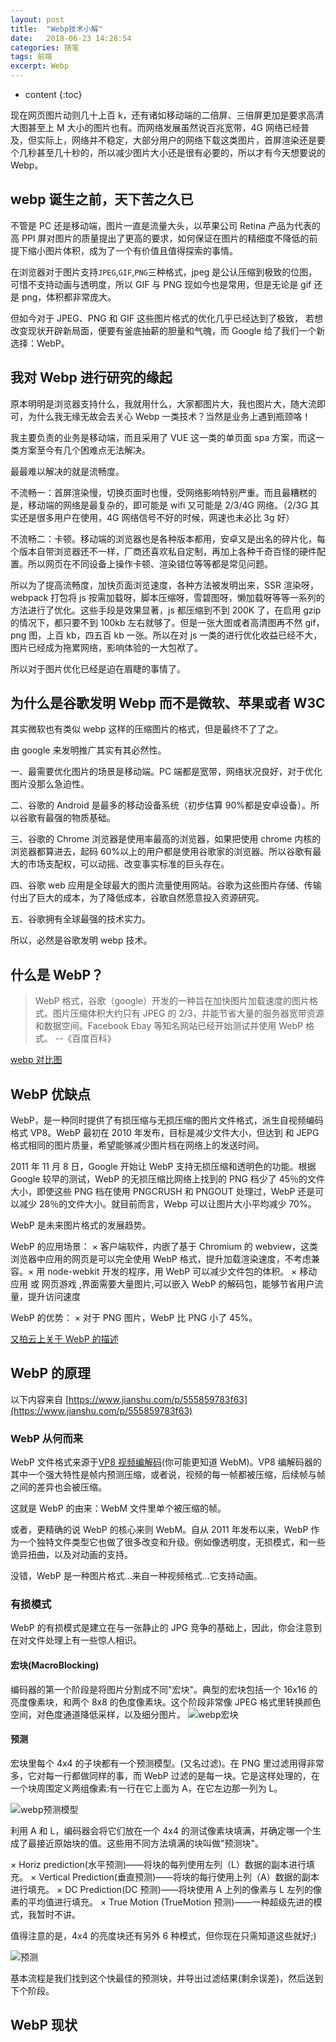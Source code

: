 ```yaml
---
layout: post
title:  "Webp技术小解"
date:   2018-06-23 14:28:54
categories: 随笔
tags: 前端
excerpt: Webp
---
```


- content
  {:toc}

现在网页图片动则几十上百 k，还有诸如移动端的二倍屏、三倍屏更加是要求高清大图甚至上 M 大小的图片也有。而网络发展虽然说百兆宽带，4G 网络已经普及，但实际上，网络并不稳定，大部分用户的网络下载这类图片，首屏渲染还是要个几秒甚至几十秒的，所以减少图片大小还是很有必要的，所以才有今天想要说的 Webp。

## webp 诞生之前，天下苦之久已

不管是 PC 还是移动端，图片一直是流量大头，以苹果公司 Retina 产品为代表的高 PPI 屏对图片的质量提出了更高的要求，如何保证在图片的精细度不降低的前提下缩小图片体积，成为了一个有价值且值得探索的事情。

在浏览器对于图片支持`JPEG`,`GIF`,`PNG`三种格式，jpeg 是公认压缩到极致的位图，可惜不支持动画与透明度，所以 GIF 与 PNG 现如今也是常用，但是无论是 gif 还是 png，体积都非常庞大。

但如今对于 JPEG、PNG 和 GIF 这些图片格式的优化几乎已经达到了极致， 若想改变现状开辟新局面，便要有釜底抽薪的胆量和气魄，而 Google 给了我们一个新选择：WebP。

## 我对 Webp 进行研究的缘起

原本明明是浏览器支持什么，我就用什么，大家都图片大，我也图片大，随大流即可，为什么我无缘无故会去关心 Webp 一类技术？当然是业务上遇到瓶颈咯！

我主要负责的业务是移动端，而且采用了 VUE 这一类的单页面 spa 方案，而这一类方案至今有几个困难点无法解决。

最最难以解决的就是流畅度。

不流畅一：首屏渲染慢，切换页面时也慢，受网络影响特别严重。而且最糟糕的是，移动端的网络是最复杂的，即可能是 wifi 又可能是 2/3/4G 网络。（2/3G 其实还是很多用户在使用，4G 网络信号不好的时候，网速也未必比 3g 好）

不流畅二：卡顿。移动端的浏览器也是各种版本都用，安卓又是出名的碎片化，每个版本自带浏览器还不一样，厂商还喜欢私自定制，再加上各种千奇百怪的硬件配置。所以网页在不同设备上操作卡顿、渲染错位等等都是常见问题。

所以为了提高流畅度，加快页面浏览速度，各种方法被发明出来，SSR 渲染呀，webpack 打包将 js 按需加载呀，脚本压缩呀，雪碧图呀，懒加载呀等等一系列的方法进行了优化。这些手段是效果显著，js 都压缩到不到 200K 了，在启用 gzip 的情况下，都只要不到 100kb 左右就够了。但是一张大图或者高清图再不然 gif，png 图，上百 kb，四五百 kb 一张。所以在对 js 一类的进行优化收益已经不大，图片已经成为拖累网络，影响体验的一大包袱了。

所以对于图片优化已经是迫在眉睫的事情了。

## 为什么是谷歌发明 Webp 而不是微软、苹果或者 W3C

其实微软也有类似 webp 这样的压缩图片的格式，但是最终不了了之。

由 google 来发明推广其实有其必然性。

一、最需要优化图片的场景是移动端。PC 端都是宽带，网络状况良好，对于优化图片没那么急迫性。

二、谷歌的 Android 是最多的移动设备系统（初步估算 90%都是安卓设备）。所以谷歌有最强的物质基础。

三、谷歌的 Chrome 浏览器是使用率最高的浏览器，如果把使用 chrome 内核的浏览器都算进去，起码 60%以上的用户都是使用谷歌家的浏览器。所以谷歌有最大的市场支配权，可以动摇、改变事实标准的巨头存在。

四、谷歌 web 应用是全球最大的图片流量使用网站。谷歌为这些图片存储、传输付出了巨大的成本，为了降低成本，谷歌自然愿意投入资源研究。

五、谷歌拥有全球最强的技术实力。

所以，必然是谷歌发明 webp 技术。

## 什么是 WebP？

> WebP 格式，谷歌（google）开发的一种旨在加快图片加载速度的图片格式。图片压缩体积大约只有 JPEG 的 2/3，并能节省大量的服务器宽带资源和数据空间。Facebook Ebay 等知名网站已经开始测试并使用 WebP 格式。 --《百度百科》

[webp 对比图](https://www.upyun.com/webp)

## WebP 优缺点

WebP，是一种同时提供了有损压缩与无损压缩的图片文件格式，派生自视频编码格式 VP8。WebP 最初在 2010 年发布，目标是减少文件大小，但达到 和 JEPG 格式相同的图片质量，希望能够减少图片档在网络上的发送时间。

2011 年 11 月 8 日，Google 开始让 WebP 支持无损压缩和透明色的功能。根据 Google 较早的测试，WebP 的无损压缩比网络上找到的 PNG 档少了 45％的文件大小，即使这些 PNG 档在使用 PNGCRUSH 和 PNGOUT 处理过，WebP 还是可以减少 28％的文件大小。就目前而言，Webp 可以让图片大小平均减少 70%。

WebP 是未来图片格式的发展趋势。

WebP 的应用场景：
× 客户端软件，内嵌了基于 Chromium 的 webview，这类浏览器中应用的网页是可以完全使用 WebP 格式，提升加载渲染速度，不考虑兼容。× 用 node-webkit 开发的程序，用 WebP 可以减少文件包的体积。
× 移动应用 或 网页游戏 ,界面需要大量图片,可以嵌入 WebP 的解码包，能够节省用户流量，提升访问速度

WebP 的优势：
× 对于 PNG 图片，WebP 比 PNG 小了 45%。

[又拍云上关于 WebP 的描述](http://support.upyun.com/hc/kb/article/1024077/)

## WebP 的原理

以下内容来自 [https://www.jianshu.com/p/555859783f63](https://www.jianshu.com/p/555859783f63)

### WebP 从何而来

WebP 文件格式来源于[VP8 视频编解码](http://static.googleusercontent.com/media/research.google.com/en/us/pubs/archive/37073.pdf)(你可能更知道 WebM)。VP8 编解码器的其中一个强大特性是帧内预测压缩，或者说，视频的每一帧都被压缩，后续帧与帧之间的差异也会被压缩。

这就是 WebP 的由来：WebM 文件里单个被压缩的帧。

或者，更精确的说 WebP 的核心来则 WebM。自从 2011 年发布以来，WebP 作为一个独特文件类型它也做了很多改变和升级。例如像透明度，无损模式，和一些诡异扭曲，以及对动画的支持。

没错，WebP 是一种图片格式...来自一种视频格式...它支持动画。

### 有损模式

WebP 的有损模式是建立在与一张静止的 JPG 竞争的基础上，因此，你会注意到在对文件处理上有一些惊人相识。

#### 宏块(MacroBlocking)

编码器的第一个阶段是将图片分割成不同"宏块"。典型的宏块包括一个 16x16 的亮度像素块，和两个 8x8 的色度像素块。这个阶段非常像 JPEG 格式里转换颜色空间，对色度通道降低采样，以及细分图片。
![webp宏块](/img/webp_1.png)

#### 预测

宏块里每个 4x4 的子块都有一个预测模型。(又名过滤)。在 PNG 里过滤用得非常多，它对每一行都做同样的事，而 WebP 过滤的是每一块。它是这样处理的，在一个块周围定义两组像素:有一行在它上面为 A，在它左边那一列为 L。

![webp预测模型](/img/webp_2.png)

利用 A 和 L，编码器会将它们放在一个 4x4 的测试像素块填满，并确定哪一个生成了最接近原始块的值。这些用不同方法填满的块叫做"预测块"。

× Horiz prediction(水平预测)——将块的每列使用左列（L）数据的副本进行填充。
× Vertical Prediction(垂直预测)——将块的每行使用上列（A）数据的副本进行填充。
× DC Prediction(DC 预测)——将块使用 A 上列的像素与 L 左列的像素的平均值进行填充。
× True Motion (TrueMotion 预测)——一种超级先进的模式，我暂时不讲。

值得注意的是，4x4 的亮度块还有另外 6 种模式，但你现在只需知道这些就好;)

![预测](/img/webp_3.png)

基本流程是我们找到这个快最佳的预测块，并导出过滤结果(剩余误差)，然后送到下个阶段。

## WebP 现状
